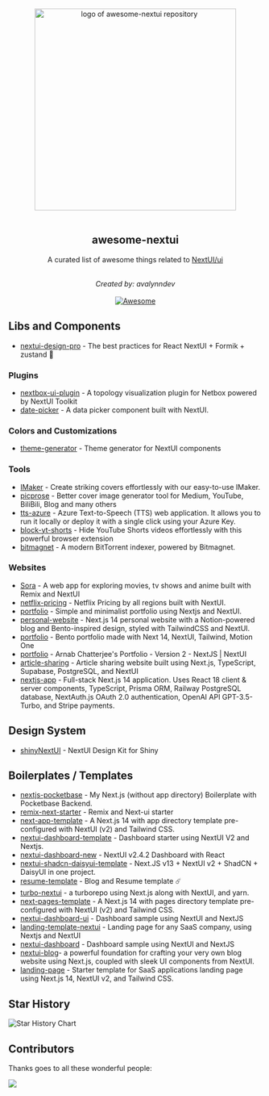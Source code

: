 <p align="center">
  <br>
  <img width="400" src="https://raw.githubusercontent.com/birobirobiro/awesome-shadcn-ui/64729b2c178e3fdcb42c0c7bf341bcde7ae502ea/assets/logo.svg" alt="logo of awesome-nextui repository">
  <br>
  <br>
</p>

<h2 align='center'>awesome-nextui</h2>

<p align='center'>
A curated list of awesome things related to <a href='https://nextui.org/' target="_blank">NextUI/ui</a>
<br><br>

<p align='center'>
<i>Created by: avalynndev</i>
<br><br>

<a href='https://github.com/avalynndev/awesome-nextui/' target="_blank">
<img src='https://cdn.rawgit.com/sindresorhus/awesome/d7305f38d29fed78fa85652e3a63e154dd8e8829/media/badge.svg' alt='Awesome'>
</a>
</p>

## Libs and Components
- [nextui-design-pro](https://github.com/wangly19/nextui-design-pro) - The best practices for React NextUI + Formik + zustand 🚀

### Plugins
- [nextbox-ui-plugin](https://github.com/iDebugAll/nextbox-ui-plugin) - A topology visualization plugin for Netbox powered by NextUI Toolkit
- [date-picker](https://github.com/christophstach/nextui-date-picker) - A data picker component built with NextUI.

### Colors and Customizations
- [theme-generator](https://github.com/xylish7/nextui-theme-generator) - Theme generator for NextUI components

### Tools
- [IMaker](https://github.com/slince-zero/IMaker) - Create striking covers effortlessly with our easy-to-use IMaker.
- [picprose](https://github.com/jarronkot/picprose) - Better cover image generator tool for Medium, YouTube, BiliBili, Blog and many others
- [tts-azure](https://github.com/Femoon/tts-azure-web) - Azure Text-to-Speech (TTS) web application. It allows you to run it locally or deploy it with a single click using your Azure Key.
- [block-yt-shorts](https://github.com/probablyraging/hide-youtube-shorts) - Hide YouTube Shorts videos effortlessly with this powerful browser extension
- [bitmagnet](https://github.com/journey-ad/Bitmagnet-Next-Web) - A modern BitTorrent indexer, powered by Bitmagnet.

### Websites
- [Sora](https://github.com/Khanhtran47/Sora) - A web app for exploring movies, tv shows and anime built with Remix and NextUI
- [netflix-pricing](https://github.com/DyAxy/Netflix-Pricing) - Netflix Pricing by all regions built with NextUI.
- [portfolio](https://github.com/Siumauricio/portfolio) - Simple and minimalist portfolio using Nextjs and NextUI.
- [personal-website](https://github.com/itsEricWu/ericwu.me) - Next.js 14 personal website with a Notion-powered blog and Bento-inspired design, styled with TailwindCSS and NextUI.
- [portfolio](https://github.com/leoMirandaa/portfolio) - Bento portfolio made with Next 14, NextUI, Tailwind, Motion One
- [portfolio](https://github.com/arn4b/thecoolerportfolio-ver2) - Arnab Chatterjee's Portfolio - Version 2 - NextJS | NextUI
- [article-sharing](https://github.com/coopercodes/MediumNextJSSupabaseClone) - Article sharing website built using Next.js, TypeScript, Supabase, PostgreSQL, and NextUI
- [nextjs-app](https://github.com/yaseenmustapha/nextjs14-app) - Full-stack Next.js 14 application. Uses React 18 client & server components, TypeScript, Prisma ORM, Railway PostgreSQL database, NextAuth.js OAuth 2.0 authentication, OpenAI API GPT-3.5-Turbo, and Stripe payments.

## Design System
- [shinyNextUI](https://github.com/RinteRface/shinyNextUI) - NextUI Design Kit for Shiny

## Boilerplates / Templates
- [nextjs-pocketbase](https://github.com/ChristianSeelemann/nextjs-with-pocketbase) - My Next.js (without app directory) Boilerplate with Pocketbase Backend.
- [remix-next-starter](https://github.com/mzaien/remix-nextui-vercel) - Remix and Next-ui starter
- [next-app-template](https://github.com/nextui-org/next-app-template) - A Next.js 14 with app directory template pre-configured with NextUI (v2) and Tailwind CSS.
- [nextui-dashboard-template](https://github.com/Siumauricio/nextui-dashboard-template) - Dashboard starter using NextUI V2 and Nextjs.
- [nextui-dashboard-new](https://github.com/aryankholqi/nextUI-Dashboard) - NextUI v2.4.2 Dashboard with React
- [nextui-shadcn-daisyui-template](https://github.com/TamjidAhmed10/nextui_shadcn_daisyui_template) - Next.JS v13 + NextUI v2 + ShadCN + DaisyUI in one project.
- [resume-template](https://github.com/hyesungoh/comet-land) - Blog and Resume template ☄️
- [turbo-nextui](https://github.com/godkingjay/turbo-nextui-starter) - a turborepo using Next.js along with NextUI, and yarn.
- [next-pages-template](https://github.com/nextui-org/next-pages-template) - A Next.js 14 with pages directory template pre-configured with NextUI (v2) and Tailwind CSS.
- [nextui-dashboard-ui](https://github.com/samuel0530/nextui-dashboard) - Dashboard sample using NextUI and NextJS
- [landing-template-nextui](https://github.com/Siumauricio/landing-template-nextui) - Landing page for any SaaS company, using Nextjs and NextUI
- [nextui-dashboard](https://github.com/chris-trapstar/nextui-dashboard) - Dashboard sample using NextUI and NextJS
- [nextui-blog](https://github.com/sametcn99/nextui-blog-template)- a powerful foundation for crafting your very own blog website using Next.js, coupled with sleek UI components from NextUI. 
- [landing-page](https://github.com/gonzalochale/nextui-saas-landing-template) - Starter template for SaaS applications landing page using Next.js 14, NextUI v2, and Tailwind CSS.

## Star History

<picture>
  <source media="(prefers-color-scheme: dark)" srcset="https://api.star-history.com/svg?repos=avalynndev/awesome-nextui&type=Date&theme=dark" />
  <source media="(prefers-color-scheme: light)" srcset="https://api.star-history.com/svg?repos=avalynndev/awesome-nextui&type=Date" />
  <img alt="Star History Chart" src="https://api.star-history.com/svg?repos=avalynndev/awesome-nextui&type=Date" />
</picture>

## Contributors

Thanks goes to all these wonderful people:

<a href="https://github.com/avalynndev/awesome-nextui/graphs/contributors">
  <img src="https://contrib.rocks/image?repo=avalynndev/awesome-nextui" />
</a>
